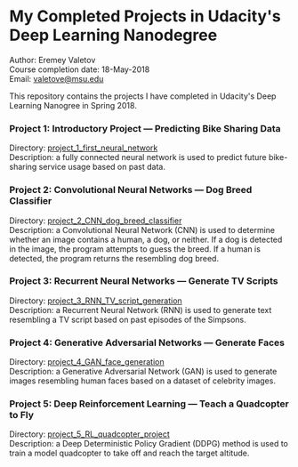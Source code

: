 
# My Completed Projects in Udacity's Deep Learning Nanodegree
Author: Eremey Valetov  
Course completion date: 18-May-2018  
Email: valetove@msu.edu  

This repository contains the projects I have completed in Udacity's Deep Learning Nanogree in Spring 2018.

### Project 1: Introductory Project — Predicting Bike Sharing Data  
Directory: [project_1_first_neural_network](../../tree/master/project_1_first_neural_network)  
Description: a fully connected neural network is used to predict future bike-sharing service usage based on past data.

### Project 2: Convolutional Neural Networks — Dog Breed Classifier  
Directory: [project_2_CNN_dog_breed_classifier](../../tree/master/project_2_CNN_dog_breed_classifier)  
Description: a Convolutional Neural Network (CNN) is used to determine whether an image contains a human, a dog, or neither. If a dog is detected in the image, the program attempts to guess the breed. If a human is detected, the program returns the resembling dog breed.

### Project 3: Recurrent Neural Networks — Generate TV Scripts  
Directory: [project_3_RNN_TV_script_generation](../../tree/master/project_3_RNN_TV_script_generation)  
Description: a Recurrent Neural Network (RNN) is used to generate text resembling a TV script based on past episodes of the Simpsons. 

### Project 4: Generative Adversarial Networks — Generate Faces  
Directory: [project_4_GAN_face_generation](../../tree/master/project_4_GAN_face_generation)  
Description: a Generative Adversarial Network (GAN) is used to generate images resembling human faces based on a dataset of celebrity images.

### Project 5: Deep Reinforcement Learning — Teach a Quadcopter to Fly  
Directory: [project_5_RL_quadcopter_project](../../tree/master/project_5_RL_quadcopter_project)  
Description: a Deep Deterministic Policy Gradient (DDPG) method is used to train a model quadcopter to take off and reach the target altitude.